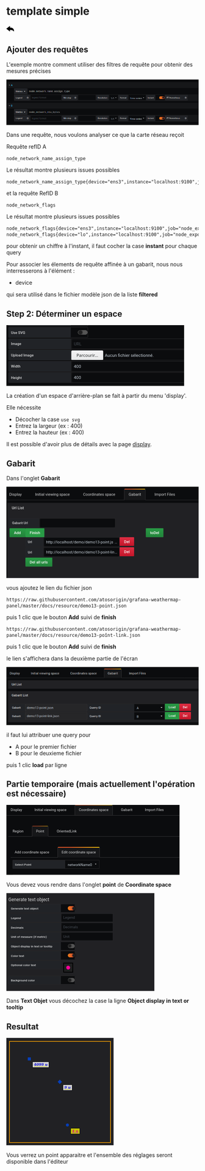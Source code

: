 # template simple

[![](../../screenshots/other/Go-back.png)](README.md)

## Ajouter des requêtes

L'exemple montre comment utiliser des filtres de requête pour obtenir des mesures précises

![fileselect background](../../screenshots/demo/tutorial13/query.png)

Dans une requête, nous voulons analyser ce que la carte réseau reçoit

Requête refID A

```
node_network_name_assign_type

```

Le résultat montre plusieurs issues possibles

```
node_network_name_assign_type{device="ens3",instance="localhost:9100",job="node_exporter"}

```

et la requête RefID B

```
node_network_flags
```

Le résultat montre plusieurs issues possibles

```
node_network_flags{device="ens3",instance="localhost:9100",job="node_exporter"}
node_network_flags{device="lo",instance="localhost:9100",job="node_exporter"}

```

pour obtenir un chiffre à l'instant, il faut cocher la case **instant** pour chaque query

Pour associer les élements de requête affinée à un gabarit, nous nous interresserons à l'élément :

- device

qui sera utilisé dans le fichier modèle json de la liste **filtered**

## Step 2: Déterminer un espace

![step 02](../../screenshots/demo/tutorial13/display.png)

La création d'un espace d'arrière-plan se fait à partir du menu 'display'.

Elle nécessite

- Décocher la case `use svg`
- Entrez la largeur (ex : 400)
- Entrez la hauteur (ex : 400)

Il est possible d'avoir plus de détails avec la page [display](../editor/display.md).

## Gabarit

Dans l'onglet **Gabarit**

![](../../screenshots/demo/tutorial13/demo13-1.png)

vous ajoutez le lien du fichier json

```
https://raw.githubusercontent.com/atosorigin/grafana-weathermap-panel/master/docs/resource/demo13-point.json

```

puis 1 clic que le bouton **Add** suivi de **finish**

```
https://raw.githubusercontent.com/atosorigin/grafana-weathermap-panel/master/docs/resource/demo13-poînt-link.json

```

puis 1 clic que le bouton **Add** suivi de **finish**

le lien s'affichera dans la deuxième partie de l'écran

![](../../screenshots/demo/tutorial13/demo13-2.png)

il faut lui attribuer une query pour

- A pour le premier fichier
- B pour le deuxieme fichier

puis 1 clic **load** par ligne

## Partie temporaire (mais actuellement l'opération est nécessaire)

![](../../screenshots/demo/tutorial13/tmp13-0.png)

Vous devez vous rendre dans l'onglet **point** de **Coordinate space**

![](../../screenshots/demo/tutorial13/tmp13-1.png)

Dans **Text Objet** vous décochez la case la ligne **Object display in text or tooltip**

## Resultat

![](../../screenshots/demo/tutorial13/result.png)

Vous verrez un point apparaitre et l'ensemble des réglages seront disponible dans l'éditeur
